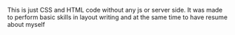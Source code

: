 This is just CSS and HTML code without any js or server side. It was made to perform basic skills in layout writing and at the same time to have resume about myself

